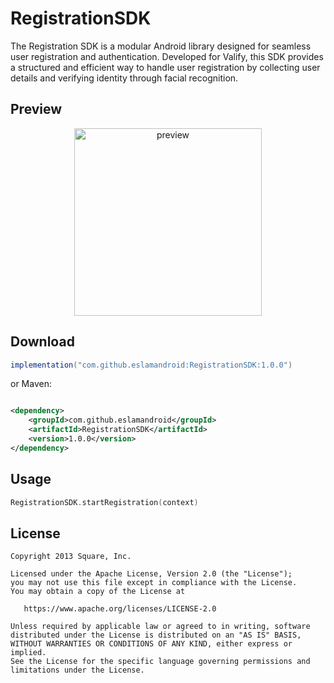 RegistrationSDK
=======
The Registration SDK is a modular Android library designed for seamless user registration and authentication.
Developed for Valify, this SDK provides a structured and efficient way to handle user registration by collecting user details and 
verifying identity through facial recognition.

## Preview
<div align=center>
<img src="https://raw.githubusercontent.com/eslamandroid/RegistrationSDK/main/resources/demo.gif" width="300px" alt="preview"/>
</div>


Download
--------

```groovy
implementation("com.github.eslamandroid:RegistrationSDK:1.0.0")
```
or Maven:
```xml

<dependency>
    <groupId>com.github.eslamandroid</groupId>
    <artifactId>RegistrationSDK</artifactId>
    <version>1.0.0</version>
</dependency>
```

Usage
--------
```kotlin
RegistrationSDK.startRegistration(context)
```

License
--------

    Copyright 2013 Square, Inc.

    Licensed under the Apache License, Version 2.0 (the "License");
    you may not use this file except in compliance with the License.
    You may obtain a copy of the License at

       https://www.apache.org/licenses/LICENSE-2.0

    Unless required by applicable law or agreed to in writing, software
    distributed under the License is distributed on an "AS IS" BASIS,
    WITHOUT WARRANTIES OR CONDITIONS OF ANY KIND, either express or implied.
    See the License for the specific language governing permissions and
    limitations under the License.